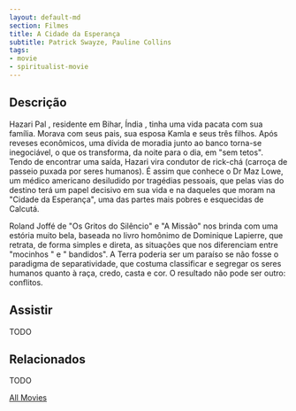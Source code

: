 ```yaml
---
layout: default-md
section: Filmes
title: A Cidade da Esperança
subtitle: Patrick Swayze, Pauline Collins
tags: 
- movie
- spiritualist-movie
---
```


## Descrição
Hazari Pal , residente em Bihar, Índia , tinha uma vida pacata com sua família. Morava com seus pais, sua esposa Kamla e seus três filhos. Após reveses econômicos, uma dívida de moradia junto ao banco torna-se inegociável, o que os transforma, da noite para o dia, em "sem tetos". Tendo de encontrar uma saída, Hazari vira condutor de rick-chá (carroça de passeio puxada por seres humanos). É assim que conhece o Dr Maz Lowe, um médico americano desiludido por tragédias pessoais, que pelas vias do destino terá um papel decisivo em sua vida e na daqueles que moram na "Cidade da Esperança", uma das partes mais pobres e esquecidas de Calcutá.

Roland Joffé de "Os Gritos do Silêncio" e "A Missão"  nos brinda com uma estória muito bela, baseada no livro homônimo de Dominique Lapierre, que retrata, de forma simples e  direta, as situações que nos diferenciam entre "mocinhos " e " bandidos". A Terra poderia ser um paraíso se não fosse o paradigma de separatividade, que costuma classificar e segregar os seres humanos quanto à raça, credo, casta e cor. O resultado não pode ser outro: conflitos.


## Assistir
TODO

## Relacionados
TODO


<a href="/movies" class="button">All Movies</a>